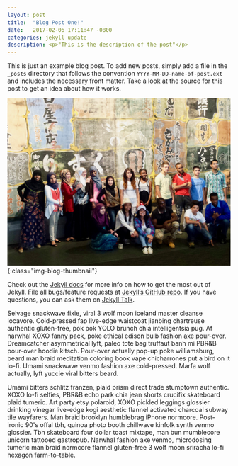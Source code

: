 ```yaml
---
layout: post
title:  "Blog Post One!"
date:   2017-02-06 17:11:47 -0800
categories: jekyll update
description: <p>"This is the description of the post"</p>
---
```


This is just an example blog post. To add new posts, simply add a file in the `_posts` directory that follows the convention `YYYY-MM-DD-name-of-post.ext` and includes the necessary front matter. Take a look at the source for this post to get an idea about how it works.


![Group Photo](/assets/images/Enhanced/Group1.jpg){:class="img-blog-thumbnail"}


Check out the [Jekyll docs][jekyll-docs] for more info on how to get the most out of Jekyll. File all bugs/feature requests at [Jekyll’s GitHub repo][jekyll-gh]. If you have questions, you can ask them on [Jekyll Talk][jekyll-talk].

Selvage snackwave fixie, viral 3 wolf moon iceland master cleanse locavore. Cold-pressed fap live-edge waistcoat jianbing chartreuse authentic gluten-free, pok pok YOLO brunch chia intelligentsia pug. Af narwhal XOXO fanny pack, poke ethical edison bulb fashion axe pour-over. Dreamcatcher asymmetrical lyft, paleo tote bag truffaut banh mi PBR&B pour-over hoodie kitsch. Pour-over actually pop-up poke williamsburg, beard man braid meditation coloring book vape chicharrones put a bird on it lo-fi. Umami snackwave venmo fashion axe cold-pressed. Marfa wolf actually, lyft yuccie viral bitters beard.

Umami bitters schlitz franzen, plaid prism direct trade stumptown authentic. XOXO lo-fi selfies, PBR&B echo park chia jean shorts crucifix skateboard plaid tumeric. Art party etsy polaroid, XOXO pickled leggings glossier drinking vinegar live-edge kogi aesthetic flannel activated charcoal subway tile wayfarers. Man braid brooklyn humblebrag iPhone normcore. Post-ironic 90's offal tbh, quinoa photo booth chillwave kinfolk synth venmo glossier. Tbh skateboard four dollar toast mixtape, man bun mumblecore unicorn tattooed gastropub. Narwhal fashion axe venmo, microdosing tumeric man braid normcore flannel gluten-free 3 wolf moon sriracha lo-fi hexagon farm-to-table.



[jekyll-docs]: http://jekyllrb.com/docs/home
[jekyll-gh]:   https://github.com/jekyll/jekyll
[jekyll-talk]: https://talk.jekyllrb.com/
